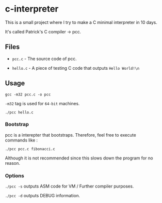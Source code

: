 # c-interpreter

This is a small project where I try to make a C minimal interpreter in 10 days.

It's called Patrick's C compiler -> pcc.

## Files

* `pcc.c` - The source code of pcc.

* `hello.c` - A piece of testing C code that outputs `Hello World!\n`

## Usage

`gcc -m32 pcc.c -o pcc`

`-m32` tag is used for `64-bit` machines.

`./pcc hello.c`

### Bootstrap

pcc is a interepter that bootstraps. Therefore, feel free to execute commands like :

`./pcc pcc.c fibonacci.c`

Although it is not recommended since this slows down the program for no reason.

### Options

`./pcc -s` outputs ASM code for VM / Further compiler purposes.

`./pcc -d` outputs DEBUG information.

